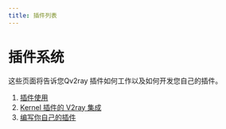```yaml
---
title: 插件列表
---
```


# 插件系统

这些页面将告诉您Qv2ray 插件如何工作以及如何开发您自己的插件。

1. [插件使用](usage.md)
2. [Kernel 插件的 V2ray 集成](v2ray-integration.md)
3. [编写你自己的插件](development.md)
